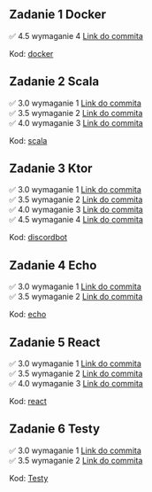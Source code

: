 ## Zadanie 1 Docker

✅ 4.5 wymaganie 4 [Link do commita](https://github.com/bartek-kachnic123/dockerExample/commit/cdf01513ca2b85ad47b9b3a324e3d3197b20aaba)

Kod: [docker](https://github.com/bartek-kachnic123/dockerExample/tree/main/docker)


## Zadanie 2 Scala

✅ 3.0 wymaganie 1 [Link do commita](https://github.com/bartek-kachnic123/dockerExample/commit/99a713c34278be724a1d868801c794d1ae89408c)  
✅ 3.5 wymaganie 2 [Link do commita](https://github.com/bartek-kachnic123/dockerExample/commit/4a3957c1ff2cb3e728b907bae5f747a720de0035)  
✅ 4.0 wymaganie 3 [Link do commita](https://github.com/bartek-kachnic123/dockerExample/commit/91593bae4abe9439eb45b6db3e66d84568937f9a)

Kod: [scala](https://github.com/bartek-kachnic123/dockerExample/tree/main/play-scala)

## Zadanie 3 Ktor

✅ 3.0 wymaganie 1 [Link do commita](https://github.com/bartek-kachnic123/dockerExample/commit/96a4109a2dbe472fa47408f50e82ddc5984e1657)  
✅ 3.5 wymaganie 2 [Link do commita](https://github.com/bartek-kachnic123/dockerExample/commit/65b2a67127765d0664d7df7b9c0dbdf16d91c6e2)  
✅ 4.0 wymaganie 3 [Link do commita](https://github.com/bartek-kachnic123/dockerExample/commit/c39bcc721e14a2d6c827a0f6b4f317d22bc0997f)  
✅ 4.5 wymaganie 4 [Link do commita](https://github.com/bartek-kachnic123/dockerExample/commit/6163487570a91228add0f90649a237fb253c9fcc)

Kod: [discordbot](https://github.com/bartek-kachnic123/dockerExample/tree/main/discordclientbot)

## Zadanie 4 Echo

✅ 3.0 wymaganie 1 [Link do commita](https://github.com/bartek-kachnic123/dockerExample/commit/7ff2ef71d847e832f93ce79c3476b777df526c3e)  
✅ 3.5 wymaganie 2 [Link do commita](https://github.com/bartek-kachnic123/dockerExample/commit/7ff2ef71d847e832f93ce79c3476b777df526c3e)  

Kod: [echo](https://github.com/bartek-kachnic123/dockerExample/tree/main/echo)

## Zadanie 5 React

✅ 3.0 wymaganie 1 [Link do commita](https://github.com/bartek-kachnic123/dockerExample/commit/0d15e5ec8b0bc35068fab6082b1e5625109c64bd)  
✅ 3.5 wymaganie 2 [Link do commita](https://github.com/bartek-kachnic123/dockerExample/commit/99a06a2b00ca6265f514d9dece9678764b0d9e53)  
✅ 4.0 wymaganie 3 [Link do commita](https://github.com/bartek-kachnic123/dockerExample/commit/99a06a2b00ca6265f514d9dece9678764b0d9e53)  

Kod: [react](https://github.com/bartek-kachnic123/dockerExample/tree/main/frontend-react)

## Zadanie 6 Testy

✅ 3.0 wymaganie 1 [Link do commita](https://github.com/bartek-kachnic123/dockerExample/commit/949cba311902d757d6ebee1dd56c2896091a8e2a)  
✅ 3.5 wymaganie 2 [Link do commita](https://github.com/bartek-kachnic123/dockerExample/commit/949cba311902d757d6ebee1dd56c2896091a8e2a)  

Kod: [Testy](https://github.com/bartek-kachnic123/dockerExample/tree/main/tests)

